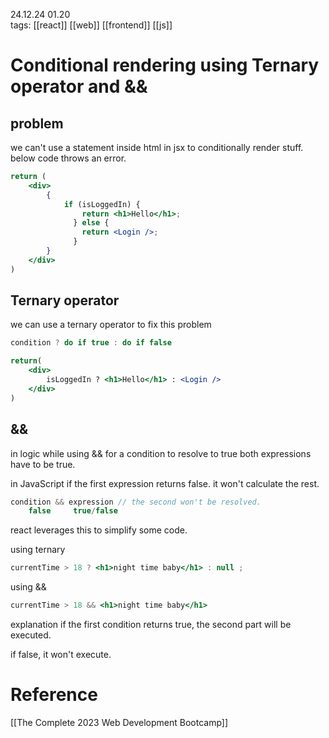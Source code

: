 24.12.24  01.20  
tags: [[react]] [[web]] [[frontend]] [[js]]


# Conditional rendering using Ternary operator and &&
## problem
we can't use a statement inside html in jsx to conditionally render stuff. below code throws an error.
```jsx
return (
	<div>
		{
			if (isLoggedIn) {
			    return <h1>Hello</h1>;
			  } else {
			    return <Login />;
			  }
		}
	</div>
)
```

## Ternary operator
we can use a ternary operator to fix this problem

```jsx
condition ? do if true : do if false
```

```jsx
return(
	<div>
		isLoggedIn ? <h1>Hello</h1> : <Login />
	</div>
)
```

## &&
in logic while using && for a condition to resolve to true both expressions have to be true.

in JavaScript if the first expression returns false. it won't calculate the rest.

```jsx
condition && expression // the second won't be resolved.
	false     true/false
```

react leverages this to simplify some code.   

using ternary
```jsx
currentTime > 18 ? <h1>night time baby</h1> : null ;
```

using &&

```jsx
currentTime > 18 && <h1>night time baby</h1>
```

explanation if the first condition returns true, the second part will be executed.

if false, it won't execute.

# Reference

[[The Complete 2023 Web Development Bootcamp]]